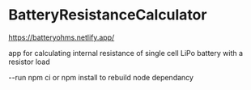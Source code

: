 
# BatteryResistanceCalculator

https://batteryohms.netlify.app/

app for calculating internal resistance of single cell LiPo battery with a resistor load




--run npm ci or npm install to rebuild node dependancy
